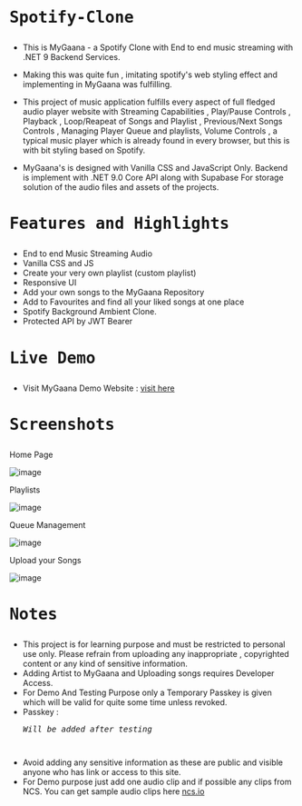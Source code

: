 # <pre>Spotify-Clone</pre>

- This is MyGaana - a Spotify Clone with End to end music streaming with .NET 9 Backend Services.

- Making this was quite fun , imitating spotify's web styling effect and implementing in MyGaana was fulfilling.

-  This project of music application fulfills every aspect of full fledged audio player website with Streaming Capabilities , Play/Pause Controls , Playback , Loop/Reapeat of Songs and Playlist , Previous/Next Songs Controls , Managing Player Queue and playlists, Volume Controls , a typical music player which is already found in every browser, but this is with bit styling based on Spotify.

-  MyGaana's is designed with Vanilla CSS and JavaScript Only. Backend is implement with .NET 9.0 Core API along with Supabase For storage solution of the audio files and assets of the projects.

# <pre>Features and Highlights</pre>

- End to end Music Streaming Audio
- Vanilla CSS and JS
- Create your very own playlist (custom playlist)
- Responsive UI
- Add your own songs to the MyGaana Repository
- Add to Favourites and find all your liked songs at one place
- Spotify Background Ambient Clone.
- Protected API by JWT Bearer

# <pre>Live Demo</pre>

- Visit MyGaana Demo Website : <a href="https://mygaana.runasp.net/">visit here</a>

# <pre>Screenshots</pre>

Home Page

![image](https://github.com/user-attachments/assets/aea55a3b-d852-4b0a-b6ea-3f2529c8a902)

Playlists

![image](https://github.com/user-attachments/assets/4b2329a6-bb40-430b-8ebb-da3347cb88af)

Queue Management

![image](https://github.com/user-attachments/assets/2f25a33e-88b4-42c4-a49c-a0dabd208ffa)

Upload your Songs

![image](https://github.com/user-attachments/assets/9217b6d2-c879-4d30-8713-9f5f32276604)

# <pre>Notes</pre>

- This project is for learning purpose and must be restricted to personal use only. Please refrain from uploading any inappropriate , copyrighted content or any kind of sensitive information.
- Adding Artist to MyGaana and Uploading songs requires Developer Access.
- For Demo And Testing Purpose only a Temporary Passkey is given which will be valid for quite some time unless revoked.
- Passkey : <i><pre>Will be added after testing<pre></i>
- Avoid adding any sensitive information as these are public and visible anyone who has link or access to this site.
- For Demo purpose just add one audio clip and if possible any clips from NCS. You can get sample audio clips here <a href="https://ncs.io/">ncs.io</a>
